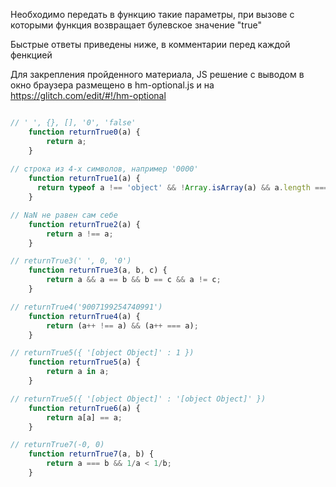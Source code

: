 Необходимо передать в функцию такие параметры, при вызове с которыми
функция возвращает булевское значение "true"

Быстрые ответы приведены ниже, в комментарии перед каждой фенкцией

Для закрепления пройденного материала, JS решение с выводом в окно браузера размещено в hm-optional.js
и на https://glitch.com/edit/#!/hm-optional

```javascript

// ' ', {}, [], '0', 'false'
    function returnTrue0(a) {
        return a;
    }
    
// строка из 4-х символов, например '0000'
    function returnTrue1(a) {
      return typeof a !== 'object' && !Array.isArray(a) && a.length === 4;
    }

// NaN не равен сам себе
    function returnTrue2(a) {
        return a !== a;
    }

// returnTrue3(' ', 0, '0')
    function returnTrue3(a, b, c) {
        return a && a == b && b == c && a != c;
    }

// returnTrue4('9007199254740991')
    function returnTrue4(a) {
        return (a++ !== a) && (a++ === a);
    }

// returnTrue5({ '[object Object]' : 1 })
    function returnTrue5(a) {
        return a in a;
    }

// returnTrue5({ '[object Object]' : '[object Object]' })
    function returnTrue6(a) {
        return a[a] == a;
    }

// returnTrue7(-0, 0)
    function returnTrue7(a, b) {
        return a === b && 1/a < 1/b; 
    }
```
